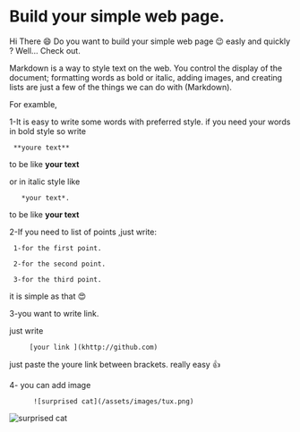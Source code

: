 # Build your simple web page.


Hi There :smile:
Do you want to build your simple web page :wink: easly and quickly ?
Well... Check out.

Markdown is a way to style text on the web. You control the display of the document; formatting words as bold or italic, adding images, and creating lists are just a few of the things we can do with (Markdown).

For examble,

1-It is easy to write some words with preferred style.
if you need your words in bold style so write 

     **youre text**
 to be like **your text**    

or in italic style like     
       
       *your text*.
       
 to be like **your text**  

2-If you need to list of points ,just write:

     1-for the first point.
     
     2-for the second point.
     
     3-for the third point.
     
     
it is simple as that :heart_eyes:
     
3-you want to write link.

just write 

         [your link ](khttp://github.com) 

just paste the youre link between brackets. really easy :thumbsup: 

4- you can add image 

          ![surprised cat](/assets/images/tux.png)
          

![surprised cat](https://static.toiimg.com/photo/msid-67586673/67586673.jpg?3918697)

     
     



